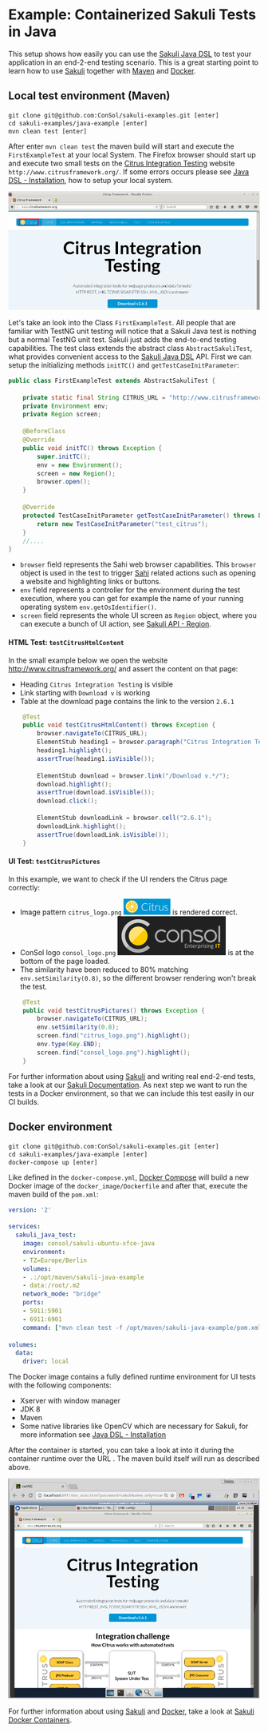 # Example: Containerized Sakuli Tests in Java

This setup shows how easily you can use the [Sakuli Java DSL] to test your application in an end-2-end testing scenario. This is a great starting point to learn how to use [Sakuli] together with [Maven] and [Docker].

## Local test environment (Maven)

    git clone git@github.com:ConSol/sakuli-examples.git [enter]
    cd sakuli-examples/java-example [enter]
    mvn clean test [enter]

After enter `mvn clean test` the maven build will start and execute the `FirstExampleTest` at your local System. The Firefox browser should start up and execute two small tests on the [Citrus Integration Testing] website `http://www.citrusframework.org/`.  If some errors occurs please see [Java DSL - Installation], how to setup your local system.

 ![image](_pics/local_view.png)

Let's take an look into the Class `FirstExampleTest`. All people that are familiar with TestNG unit testing will notice that a Sakuli Java test is nothing but a normal TestNG unit test. Sakuli just adds the end-to-end testing capabilities. The test class extends the abstract class `AbstractSakuliTest`, what provides convenient access to the [Sakuli Java DSL] API. First we can setup the initializing methods `initTC()` and `getTestCaseInitParameter`:

 ```.java
 public class FirstExampleTest extends AbstractSakuliTest {

     private static final String CITRUS_URL = "http://www.citrusframework.org/";
     private Environment env;
     private Region screen;

     @BeforeClass
     @Override
     public void initTC() throws Exception {
         super.initTC();
         env = new Environment();
         screen = new Region();
         browser.open();
     }

     @Override
     protected TestCaseInitParameter getTestCaseInitParameter() throws Exception {
         return new TestCaseInitParameter("test_citrus");
     }
     //....
 }
 ```
* `browser` field represents the Sahi web browser capabilities. This `browser` object is used in the test to trigger [Sahi] related actions such as opening a website and highlighting links or buttons.
* `env` field represents a controller for the environment during the test execution, where you can get for example the name of your running operating system  `env.getOsIdentifier()`.
* `screen` field represents the whole UI screen as `Region` object, where you can execute a bunch of UI action, see [Sakuli API - Region].

#### HTML Test: `testCitrusHtmlContent`

In the small example below we open the website http://www.citrusframework.org/ and assert the content on that page:

* Heading `Citrus Integration Testing` is visible
* Link starting with `Download v` is working
* Table at the download page contains the link to the version `2.6.1`

```.java
    @Test
    public void testCitrusHtmlContent() throws Exception {
        browser.navigateTo(CITRUS_URL);
        ElementStub heading1 = browser.paragraph("Citrus Integration Testing");
        heading1.highlight();
        assertTrue(heading1.isVisible());

        ElementStub download = browser.link("/Download v.*/");
        download.highlight();
        assertTrue(download.isVisible());
        download.click();

        ElementStub downloadLink = browser.cell("2.6.1");
        downloadLink.highlight();
        assertTrue(downloadLink.isVisible());
    }
```

#### UI Test: `testCitrusPictures`

In this example, we want to check if the UI renders the Citrus page correctly:

* Image pattern `citrus_logo.png` ![citrus_logo](./src/test/resources/org/sakuli/example/test_citrus/citrus_logo.png) is rendered correct.
* ConSol logo `consol_logo.png` ![consol_logo](./src/test/resources/org/sakuli/example/test_citrus/consol_logo.png)  is at the bottom of the page loaded.
* The similarity have been reduced to 80% matching `env.setSimilarity(0.8)`, so the different browser rendering won't break the test.

```.java
    @Test
    public void testCitrusPictures() throws Exception {
        browser.navigateTo(CITRUS_URL);
        env.setSimilarity(0.8);
        screen.find("citrus_logo.png").highlight();
        env.type(Key.END);
        screen.find("consol_logo.png").highlight();
    }
```

 For further information about using [Sakuli] and writing real end-2-end tests, take a look at our [Sakuli Documentation]. As next step we want to run the tests in a Docker environment, so that we can include this test easily in our CI builds.  

## Docker environment

    git clone git@github.com:ConSol/sakuli-examples.git [enter]
    cd sakuli-examples/java-example [enter]
    docker-compose up [enter]

Like defined in the `docker-compose.yml`, [Docker Compose] will build a new Docker image of the `docker_image/Dockerfile` and after that, execute the maven build of the `pom.xml`:

```.yml
version: '2'

services:
  sakuli_java_test:
    image: consol/sakuli-ubuntu-xfce-java
    environment:
    - TZ=Europe/Berlin
    volumes:
    - .:/opt/maven/sakuli-java-example
    - data:/root/.m2
    network_mode: "bridge"
    ports:
    - 5911:5901
    - 6911:6901
    command: ["mvn clean test -f /opt/maven/sakuli-java-example/pom.xml"]

volumes:
  data:
    driver: local
```

The Docker image contains a fully defined runtime environment for UI tests with the following components:

* Xserver with window manager
* JDK 8
* Maven
* Some native libraries like OpenCV which are necessary for Sakuli, for more information see [Java DSL - Installation]

After the container is started, you can take a look at into it during the container runtime over the URL [](http://localhost:6911/vnc_auto.html?password=sakuli&view_only=true). The maven build itself will run as described above.

![image](_pics/container_view.png)

For further information about using [Sakuli] and [Docker], take a look at [Sakuli Docker Containers].

[Sakuli]:https://github.com/ConSol/sakuli
[Maven]:https://maven.apache.org/
[Docker]:https://www.docker.com/
[Docker Compose]:https://docs.docker.com/compose/
[Sahi]:http://sahipro.com/sahi-open-source/
[Sakuli Documentation]:https://github.com/ConSol/sakuli/blob/master/docs/index.md
[Sakuli Java DSL]: https://github.com/ConSol/sakuli/blob/dev/docs/java-dsl.md
[Java DSL - Installation]: https://github.com/ConSol/sakuli/blob/dev/docs/java-dsl.md#installation
[Sakuli API - Region]: https://github.com/ConSol/sakuli/blob/master/docs/sakuli-api.md#Region
[Sakuli Docker Containers]: https://github.com/ConSol/sakuli/blob/master/docs/docker-containers.md
[Citrus Integration Testing]: http://www.citrusframework.org/
